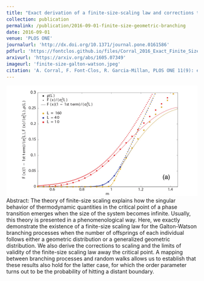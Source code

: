 ```yaml
---
title: "Exact derivation of a finite-size-scaling law and corrections to scaling in the geometric Galton-Watson process"
collection: publication
permalink: /publication/2016-09-01-finite-size-geometric-branching
date: 2016-09-01
venue: 'PLOS ONE'
journalurl: 'http://dx.doi.org/10.1371/journal.pone.0161586'
pdfurl: 'https://fontclos.github.io/files/Corral_2016_Exact_Finite_Size_Scaling_Galton_Watson.pdf'
arxivurl: 'https://arxiv.org/abs/1605.07349'
imageurl: 'finite-size-galton-watson.jpeg'
citation: 'A. Corral, F. Font-Clos, R. Garcia-Millan, PLOS ONE 11(9): e0161586'
---
```

![image](/images/finite-size-galton-watson.jpeg)
Abstract: The theory of finite-size scaling explains how the singular behavior of thermodynamic quantities in the critical point of a phase transition emerges when the size of the system becomes infinite. Usually, this theory is presented in a phenomenological way. Here, we exactly demonstrate the existence of a finite-size scaling law for the Galton-Watson branching processes when the number of offsprings of each individual follows either a geometric distribution or a generalized geometric distribution. We also derive the corrections to scaling and the limits of validity of the finite-size scaling law away the critical point. A mapping between branching processes and random walks allows us to establish that these results also hold for the latter case, for which the order parameter turns out to be the probability of hitting a distant boundary.
